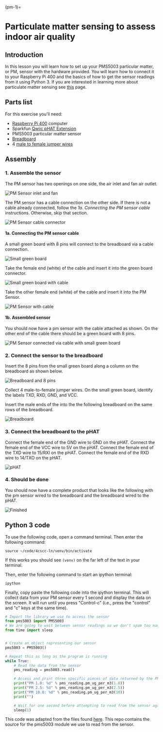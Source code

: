 (pm-1)=
# Particulate matter sensing to assess indoor air quality

## Introduction

In this lesson you will learn how to set up your PMS5003 particular matter, or
PM, sensor with the hardware provided. You will learn how to connect it to your
Raspberry Pi 400 and the basics of how to get the sensor readings from it using
Python 3. If you are interested in learning more about particulate matter
sensing see [this](https://en.wikipedia.org/wiki/Particulates) page.

## Parts list

For this exercise you'll need:
* [Raspberry Pi 400](https://www.sparkfun.com/products/17377) computer
* Sparkfun [Qwiic pHAT Extension](https://www.sparkfun.com/products/17512)
* PMS5003 particular matter sensor
* [Breadboard](https://www.sparkfun.com/products/12002)
* 4 [male to female jumper wires](https://www.sparkfun.com/products/9385)

## Assembly

### 1. Assemble the sensor

The PM sensor has two openings on one side, the air inlet and fan air outlet.

![PM Sensor inlet and fan](images/01-pm-sensor-fan.png)

The PM sensor has a cable connection on the other side. If there is not a cable already connected, follow the _1a. Connecting the PM sensor cable_ instructions. Otherwise, skip that section.

![PM Sensor cable connector](images/02-pm-sensor-connection.png)

#### 1a. Connecting the PM sensor cable

A small green board with 8 pins will connect to the breadboard via a cable connection.

![Small green board](images/03-pm-pin-and-cable.png)

Take the female end (white) of the cable and insert it into the green board connector.

![Small green board with cable](images/04-pm-connecting-8pin-and-cable.png)

Take the other female end (white) of the cable and insert it into the PM Sensor.

![PM Sensor with cable](images/06-pm-connecting-to-cable.png)

#### 1b. Assembled sensor

You should now have a pm sensor with the cable attached as shown. On the other end of the cable there should be a green board with 8 pins.

![PM Sensor connected via cable with small green board](images/07-final-pm-connected-to-8pin-by-cable.png)

### 2. Connect the sensor to the breadboard

Insert the 8 pins from the small green board along a column on the breadboard as shown below.

![Breadboard and 8 pins](images/08-8pin-plugged-breadboard.png)

Collect 4 male-to-female jumper wires. On the small green board, identify the labels TXD, RXD, GND, and VCC.

Insert the male ends of the into the the following breadboard on the same rows of the breadboard.

![Breadboard](images/09-jumper-wires-plugged-breadboard.jpeg)

### 3. Connect the breadboard to the pHAT
Connect the female end of the GND wire to GND on the pHAT. Connect the female
end of the VCC wire to 5V on the pHAT. Connect the female end of the TXD wire
to 15/RXI on the pHAT. Connect the female end of the RXD wire to 14/TXO on the
pHAT.

![pHAT](images/10-jumper-wires-plugged-gpio.jpeg)

### 4. Should be done
You should now have a complete product that looks like the following with the
pm sensor wired to the breadboard and the breadboard wired to the pHAT.

![Finished](images/11-pm-sensor-complete.jpeg)

## Python 3 code

To use the following code, open a command terminal. Then enter the following command:

```
source ~/code/4cscc-ln/venv/bin/activate
```

If this works you should see `(venv)` on the far left of the text in
your terminal.

Then, enter the following command to start an ipython terminal:

```
ipython
```

Finally, copy paste the following code into the ipython terminal. This will collect data from your PM sensor every 1 second and display the data on the screen. It will run until you press "Control-c" (i.e., press the "control" and "c" keys at the same time).

```python
# Import the library we use to access the sensor
from pms5003 import PMS5003
# We are going to wait between sensor readings so we don't spam too many
from time import sleep


# Create an object representing our sensor
pms5003 = PMS5003()

# Repeat this as long as the program is running
while True:
    # Read the data from the sensor
    pms_reading = pms5003.read()

    # Access and print three specific pieces of data returned by the PM sensor
    print("PM 1.0: %d" % pms_reading.pm_ug_per_m3(1.0))
    print("PM 2.5: %d" % pms_reading.pm_ug_per_m3(2.5))
    print("PM 10.0: %d" % pms_reading.pm_ug_per_m3(10))
    print("")

    # Wait for one second before attempting to read from the sensor again
    sleep(1)

```

This code was adapted from the files found
[here](https://github.com/pimoroni/pms5003-python/tree/master/examples). This
repo contains the source for the pms5003 module we use to read from the sensor.


